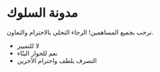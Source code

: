 # مدونة السلوك

نرحب بجميع المساهمين! الرجاء التحلي بالاحترام والتعاون.

- لا للتمييز
- نعم للحوار البنّاء
- التصرف بلطف واحترام الآخرين

